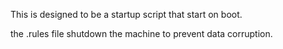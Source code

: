 This is designed to be a startup script that start on boot.

the .rules file shutdown the machine to prevent data corruption.

